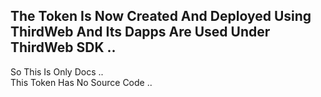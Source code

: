 ## The Token Is Now Created And Deployed Using ThirdWeb And Its Dapps Are Used Under ThirdWeb SDK ..  
So This Is Only Docs ..  
This Token Has No Source Code ..  